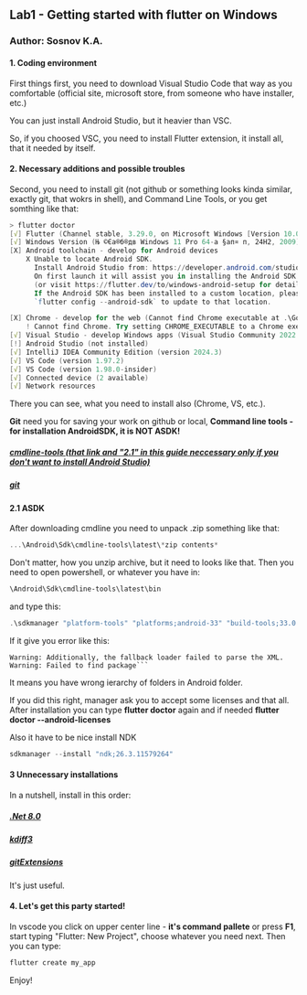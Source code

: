 ## Lab1 - Getting started with flutter on Windows

### Author: Sosnov K.A.

#### 1. Coding environment
First things first, you need to download Visual Studio Code that way as you comfortable (official site, microsoft store, from someone who have installer, etc.)

You can just install Android Studio, but it heavier than VSC.

So, if you choosed VSC, you need to install Flutter extension, it install all, that it needed by itself.

#### 2. Necessary additions and possible troubles
Second, you need to install git (not github or something looks kinda similar, exactly git, that wokrs in shell), and Command Line Tools, or you get somthing like that:

```powershell
> flutter doctor
[√] Flutter (Channel stable, 3.29.0, on Microsoft Windows [Version 10.0.26100.3194], locale ru-RU)
[√] Windows Version (Њ ©Єа®б®дв Windows 11 Pro 64-а §ап¤­ п, 24H2, 2009)
[X] Android toolchain - develop for Android devices
    X Unable to locate Android SDK.
      Install Android Studio from: https://developer.android.com/studio/index.html
      On first launch it will assist you in installing the Android SDK components.
      (or visit https://flutter.dev/to/windows-android-setup for detailed instructions).
      If the Android SDK has been installed to a custom location, please use
      `flutter config --android-sdk` to update to that location.

[X] Chrome - develop for the web (Cannot find Chrome executable at .\Google\Chrome\Application\chrome.exe)
    ! Cannot find Chrome. Try setting CHROME_EXECUTABLE to a Chrome executable.
[√] Visual Studio - develop Windows apps (Visual Studio Community 2022 17.13.0)
[!] Android Studio (not installed)
[√] IntelliJ IDEA Community Edition (version 2024.3)
[√] VS Code (version 1.97.2)
[√] VS Code (version 1.98.0-insider)
[√] Connected device (2 available)
[√] Network resources
```
There you can see, what you need to install also (Chrome, VS, etc.).

**Git** need you for saving your work on github or local, **Command line tools - for installation AndroidSDK, it is NOT ASDK!**


##### [cmdline-tools (that link and "2.1" in this guide neccessary only if you don't want to install Android Studio)](https://developer.android.com/studio?hl=ru#command-tools)
##### [git](https://git-scm.com/downloads/win)

#### 2.1 ASDK
After downloading cmdline you need to unpack .zip something like that:
```powershell
...\Android\Sdk\cmdline-tools\latest\*zip contents*
```
Don't matter, how you unzip archive, but it need to looks like that.
Then you need to open powershell, or whatever you have in:
```powershell
\Android\Sdk\cmdline-tools\latest\bin
```
and type this:
```powershell
.\sdkmanager "platform-tools" "platforms;android-33" "build-tools;33.0.0"
```
If it give you error like this:
```Warning: Errors during XML parse:
Warning: Additionally, the fallback loader failed to parse the XML.
Warning: Failed to find package```
```
It means you have wrong ierarchy of folders in Android folder.

If you did this right, manager ask you to accept some licenses and that all. After installation you can type **flutter doctor** again and if needed **flutter doctor --android-licenses**

Also it have to be nice install NDK
```powershell
sdkmanager --install "ndk;26.3.11579264"
```

#### 3 Unnecessary installations
In a nutshell, install in this order:

##### [.Net 8.0](https://dotnet.microsoft.com/ru-ru/download/dotnet/8.0)
##### [kdiff3](https://kdiff3.sourceforge.net/)
##### [gitExtensions](https://gitextensions.github.io/)

It's just useful.

#### 4. Let's get this party started!
In vscode you click on upper center line - **it's command pallete** or press **F1**, start typing "Flutter: New Project", choose whatever you need next. Then you can type:
```powershell
flutter create my_app
```
Enjoy!

